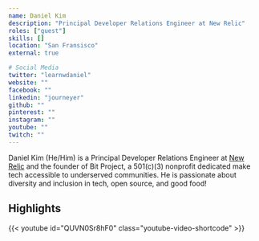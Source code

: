 ```yaml
---
name: Daniel Kim
description: "Principal Developer Relations Engineer at New Relic"
roles: ["guest"]
skills: []
location: "San Fransisco"
external: true

# Social Media 
twitter: "learnwdaniel"
website: ""
facebook: ""
linkedin: "journeyer"
github: ""
pinterest: ""
instagram: ""
youtube: ""
twitch: ""
---
```


Daniel Kim (He/Him) is a Principal Developer Relations Engineer at [New Relic](https://newrelic.com/) and the founder of Bit Project, a 501(c)(3) nonprofit dedicated make tech accessible to underserved communities. He is passionate about diversity and inclusion in tech, open source, and good food!

<!--more-->


## Highlights

{{< youtube id="QUVN0Sr8hF0" class="youtube-video-shortcode" >}}
